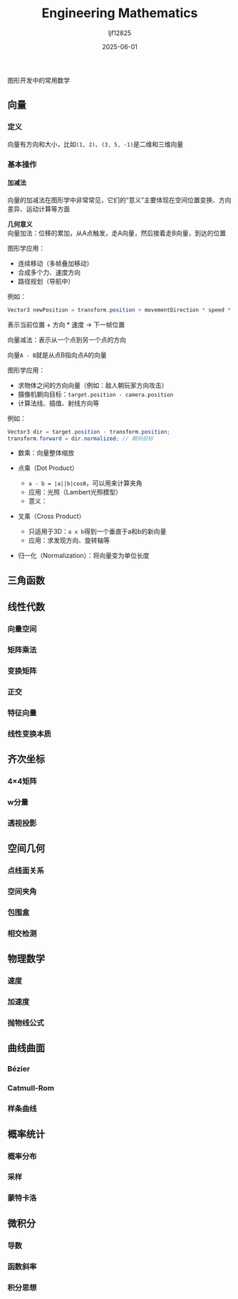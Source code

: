 ﻿---
title: "Engineering Mathematics"
date: 2025-06-01
categories: [笔记]
tags: [Graphics, Mathematics]
author: "ljf12825"
summary: Mathematical Foundations of Graphics
---
图形开发中的常用数学

## 向量
### 定义
向量有方向和大小，比如`(1, 2)`、`(3, 5, -1)`是二维和三维向量

### 基本操作
#### 加减法
向量的加减法在图形学中非常常见，它们的“意义”主要体现在空间位置变换、方向差异、运动计算等方面

**几何意义**\
向量加法：位移的累加，从A点触发，走A向量，然后接着走B向量，到达的位置

图形学应用：
- 连续移动（多帧叠加移动）
- 合成多个力、速度方向
- 路径规划（导航中）

例如：
```cs
Vector3 newPosition = transform.position + movementDirection * speed * Time.deltaTime;
```
表示当前位置 + 方向 * 速度 -> 下一帧位置

向量减法：表示从一个点到另一个点的方向

向量`A - B`就是从点B指向点A的向量

图形学应用：
- 求物体之间的方向向量（例如：敌人朝玩家方向攻击）
- 摄像机朝向目标：`target.position - camera.position`
- 计算法线、插值、射线方向等

例如：
```cs
Vector3 dir = target.position - transform.position;
transform.forward = dir.normalized; // 朝向目标
```








- 数乘：向量整体缩放
- 点乘（Dot Product）
  - `a · b = |a||b|cosθ`，可以用来计算夹角
  - 应用：光照（Lambert光照模型）
  - 意义：

- 叉乘（Cross Product）
  - 只适用于3D：`a x b`得到一个垂直于a和b的新向量
  - 应用：求发现方向、旋转轴等
- 归一化（Normalization）：将向量变为单位长度



## 三角函数

## 线性代数
### 向量空间
### 矩阵乘法
### 变换矩阵
### 正交
### 特征向量
### 线性变换本质

## 齐次坐标
### 4×4矩阵
### w分量
### 透视投影

## 空间几何
### 点线面关系
### 空间夹角
### 包围盒
### 相交检测

## 物理数学
### 速度
### 加速度
### 抛物线公式

## 曲线曲面
### Bézier
### Catmull-Rom
### 样条曲线

## 概率统计
### 概率分布
### 采样
### 蒙特卡洛

## 微积分
### 导数
### 函数斜率
### 积分思想




